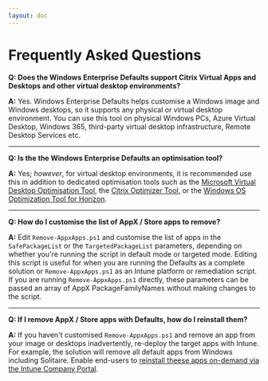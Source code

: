 ```yaml
---
layout: doc
---
```

# Frequently Asked Questions

**Q: Does the Windows Enterprise Defaults support Citrix Virtual Apps and Desktops and other virtual desktop environments?**

**A:** Yes. Windows Enterprise Defaults helps customise a Windows image and Windows desktops, so it supports any physical or virtual desktop environment. You can use this tool on physical Windows PCs, Azure Virtual Desktop, Windows 365, third-party virtual desktop infrastructure, Remote Desktop Services etc.

---

**Q: Is the the Windows Enterprise Defaults an optimisation tool?**

**A:** Yes; _however_, for virtual desktop environments, it is recommended use this in addition to dedicated optimisation tools such as the [Microsoft Virtual Desktop Optimisation Tool](https://github.com/The-Virtual-Desktop-Team/Virtual-Desktop-Optimization-Tool), the [Citrix Optimizer Tool](https://support.citrix.com/external/article/CTX224676/citrix-optimizer-tool.html), or the [Windows OS Optimization Tool for Horizon](https://customerconnect.omnissa.com/downloads/info/slug/desktop_end_user_computing/os_optimization_tool/2412#drivers_tools).

---

**Q: How do I customise the list of AppX / Store apps to remove?**

**A:** Edit `Remove-AppxApps.ps1` and customise the list of apps in the `SafePackageList` or the `TargetedPackageList` parameters, depending on whether you're running the script in default mode or targeted mode. Editing this script is useful for when you are running the Defaults as a complete solution or `Remove-AppxApps.ps1` as an Intune platform or remediation script. If you are running `Remove-AppxApps.ps1` directly, these parameters can be passed an array of AppX PackageFamilyNames without making changes to the script.

---

**Q: If I remove AppX / Store apps with Defaults, how do I reinstall them?**

**A:** If you haven't customised `Remove-AppxApps.ps1` and remove an app from your image or desktops inadvertently, re-deploy the target apps with Intune. For example, the solution will remove all default apps from Windows including Solitaire. Enable end-users to [reinstall theese apps on-demand via the Intune Company Portal](https://learn.microsoft.com/en-us/intune/intune-service/apps/store-apps-microsoft).
